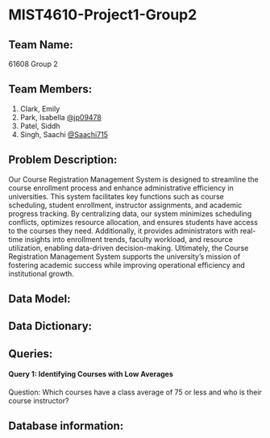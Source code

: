 # MIST4610-Project1-Group2

## Team Name:
61608 Group 2

## Team Members:
1. Clark, Emily
2. Park, Isabella [@jp09478](https://github.com/jp09478)
3. Patel, Siddh 
4. Singh, Saachi [@Saachi715](https://github.com/Saachi715)

## Problem Description:
Our Course Registration Management System is designed to streamline the course enrollment process and enhance administrative efficiency in universities. This system facilitates key functions such as course scheduling, student enrollment, instructor assignments, and academic progress tracking. By centralizing data, our system minimizes scheduling conflicts, optimizes resource allocation, and ensures students have access to the courses they need. Additionally, it provides administrators with real-time insights into enrollment trends, faculty workload, and resource utilization, enabling data-driven decision-making. Ultimately, the Course Registration Management System supports the university’s mission of fostering academic success while improving operational efficiency and institutional growth.

## Data Model:

## Data Dictionary:

## Queries:
#### Query 1: Identifying Courses with Low Averages
Question: Which courses have a class average of 75 or less and who is their course instructor? 



## Database information:

